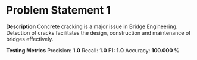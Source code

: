 # Problem Statement 1


**Description**
Concrete cracking is a major issue in Bridge Engineering. Detection of cracks facilitates the design, construction and maintenance of bridges effectively.


**Testing Metrics**
Precision: **1.0**
Recall: **1.0**
F1: **1.0**
Accuracy: **100.000 %**
